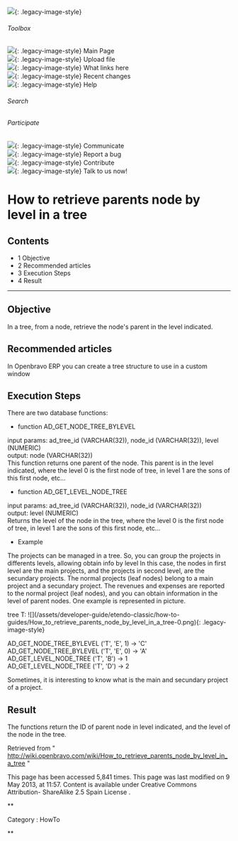 ![](skins/openbravo/images/social-blogs-sidebar-banner.png){: .legacy-image-style}

######  Toolbox

![](skins/openbravo/images/flecha1.jpg){: .legacy-image-style} Main Page  
![](skins/openbravo/images/flecha1.jpg){: .legacy-image-style} Upload file  
![](skins/openbravo/images/flecha1.jpg){: .legacy-image-style} What links here  
![](skins/openbravo/images/flecha1.jpg){: .legacy-image-style} Recent changes  
![](skins/openbravo/images/flecha1.jpg){: .legacy-image-style} Help  
  
  

######  Search

######  Participate

![](skins/openbravo/images/flecha1.jpg){: .legacy-image-style} Communicate  
![](skins/openbravo/images/flecha1.jpg){: .legacy-image-style} Report a bug  
![](skins/openbravo/images/flecha1.jpg){: .legacy-image-style} Contribute  
![](skins/openbravo/images/flecha1.jpg){: .legacy-image-style} Talk to us now!  

  

#  How to retrieve parents node by level in a tree

##  Contents

  * 1  Objective 
  * 2  Recommended articles 
  * 3  Execution Steps 
  * 4  Result 

  
---  
  
##  Objective

In a tree, from a node, retrieve the node's parent in the level indicated.

##  Recommended articles

In Openbravo ERP you can create a  tree structure  to use in a custom window

##  Execution Steps

There are two database functions:

  * function AD_GET_NODE_TREE_BYLEVEL 

input params: ad_tree_id (VARCHAR(32)), node_id (VARCHAR(32)), level (NUMERIC)  
output: node (VARCHAR(32))  
This function returns one parent of the node. This parent is in the level
indicated, where the level 0 is the first node of tree, in level 1 are the
sons of this first node, etc...

  * function AD_GET_LEVEL_NODE_TREE 

input params: ad_tree_id (VARCHAR(32)), node_id (VARCHAR(32))  
output: level (NUMERIC)  
Returns the level of the node in the tree, where the level 0 is the first node
of tree, in level 1 are the sons of this first node, etc...

  * Example 

The projects can be managed in a tree. So, you can group the projects in
differents levels, allowing obtain info by level In this case, the nodes in
first level are the main projects, and the projects in second level, are the
secundary projects. The normal projects (leaf nodes) belong to a main project
and a secundary project. The revenues and expenses are reported to the normal
project (leaf nodes), and you can obtain information in the level of parent
nodes. One example is represented in picture.

tree T:  ![](/assets/developer-guide/etendo-classic/how-to-
guides/How_to_retrieve_parents_node_by_level_in_a_tree-0.png){: .legacy-image-style}

AD_GET_NODE_TREE_BYLEVEL ('T', 'E', 1) -> 'C'  
AD_GET_NODE_TREE_BYLEVEL ('T', 'E', 0) -> 'A'  
AD_GET_LEVEL_NODE_TREE ('T', 'B') -> 1  
AD_GET_LEVEL_NODE_TREE ('T', 'D') -> 2  

Sometimes, it is interesting to know what is the main and secundary project of
a project.

##  Result

The functions return the ID of parent node in level indicated, and the level
of the node in the tree.

Retrieved from "
http://wiki.openbravo.com/wiki/How_to_retrieve_parents_node_by_level_in_a_tree
"

This page has been accessed 5,841 times. This page was last modified on 9 May
2013, at 11:57. Content is available under  Creative Commons Attribution-
ShareAlike 2.5 Spain License  .

  
**

Category  :  HowTo

**

